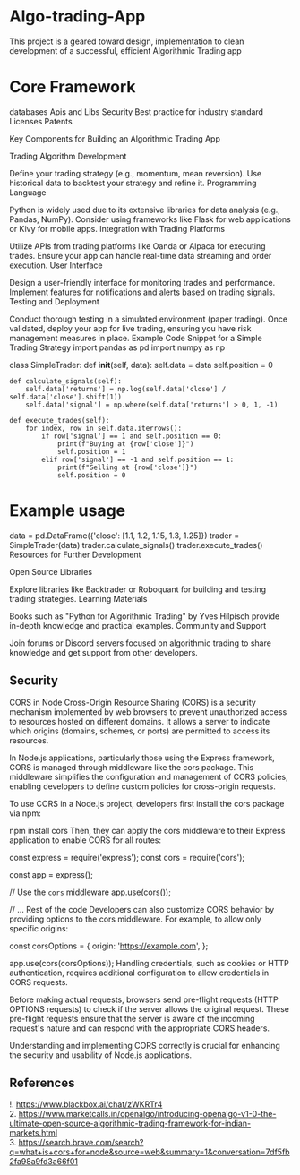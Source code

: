 # Algo-trading-App
This project is a geared toward design, implementation to clean development of a successful, efficient Algorithmic Trading app
# Core Framework
databases
Apis and Libs
Security
Best practice for industry standard
Licenses
Patents

Key Components for Building an Algorithmic Trading App

Trading Algorithm Development

Define your trading strategy (e.g., momentum, mean reversion).
Use historical data to backtest your strategy and refine it.
Programming Language

Python is widely used due to its extensive libraries for data analysis (e.g., Pandas, NumPy).
Consider using frameworks like Flask for web applications or Kivy for mobile apps.
Integration with Trading Platforms

Utilize APIs from trading platforms like Oanda or Alpaca for executing trades.
Ensure your app can handle real-time data streaming and order execution.
User Interface

Design a user-friendly interface for monitoring trades and performance.
Implement features for notifications and alerts based on trading signals.
Testing and Deployment

Conduct thorough testing in a simulated environment (paper trading).
Once validated, deploy your app for live trading, ensuring you have risk management measures in place.
Example Code Snippet for a Simple Trading Strategy
import pandas as pd
import numpy as np

class SimpleTrader:
    def __init__(self, data):
        self.data = data
        self.position = 0

    def calculate_signals(self):
        self.data['returns'] = np.log(self.data['close'] / self.data['close'].shift(1))
        self.data['signal'] = np.where(self.data['returns'] > 0, 1, -1)

    def execute_trades(self):
        for index, row in self.data.iterrows():
            if row['signal'] == 1 and self.position == 0:
                print(f"Buying at {row['close']}")
                self.position = 1
            elif row['signal'] == -1 and self.position == 1:
                print(f"Selling at {row['close']}")
                self.position = 0

# Example usage
data = pd.DataFrame({'close': [1.1, 1.2, 1.15, 1.3, 1.25]})
trader = SimpleTrader(data)
trader.calculate_signals()
trader.execute_trades()
Resources for Further Development

Open Source Libraries

Explore libraries like Backtrader or Roboquant for building and testing trading strategies.
Learning Materials

Books such as "Python for Algorithmic Trading" by Yves Hilpisch provide in-depth knowledge and practical examples.
Community and Support

Join forums or Discord servers focused on algorithmic trading to share knowledge and get support from other developers.
##  Security
CORS in Node
Cross-Origin Resource Sharing (CORS) is a security mechanism implemented by web browsers to prevent unauthorized access to resources hosted on different domains. It allows a server to indicate which origins (domains, schemes, or ports) are permitted to access its resources.

In Node.js applications, particularly those using the Express framework, CORS is managed through middleware like the cors package. This middleware simplifies the configuration and management of CORS policies, enabling developers to define custom policies for cross-origin requests.

To use CORS in a Node.js project, developers first install the cors package via npm:

npm install cors
Then, they can apply the cors middleware to their Express application to enable CORS for all routes:

const express = require('express');
const cors = require('cors');

const app = express();

// Use the `cors` middleware
app.use(cors());

// ... Rest of the code
Developers can also customize CORS behavior by providing options to the cors middleware. For example, to allow only specific origins:

const corsOptions = {
  origin: 'https://example.com',
};

app.use(cors(corsOptions));
Handling credentials, such as cookies or HTTP authentication, requires additional configuration to allow credentials in CORS requests.

Before making actual requests, browsers send pre-flight requests (HTTP OPTIONS requests) to check if the server allows the original request. These pre-flight requests ensure that the server is aware of the incoming request's nature and can respond with the appropriate CORS headers.

Understanding and implementing CORS correctly is crucial for enhancing the security and usability of Node.js applications.
## References
!. https://www.blackbox.ai/chat/zWKRTr4 <br>
2. https://www.marketcalls.in/openalgo/introducing-openalgo-v1-0-the-ultimate-open-source-algorithmic-trading-framework-for-indian-markets.html <br> 
3. https://search.brave.com/search?q=what+is+cors+for+node&source=web&summary=1&conversation=7df5fb2fa98a9fd3a66f01
